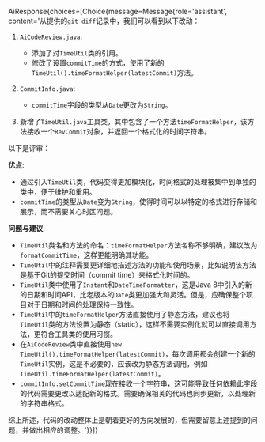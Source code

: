 AiResponse{choices=[Choice{message=Message{role='assistant', content='从提供的`git diff`记录中，我们可以看到以下改动：

1. `AiCodeReview.java`:
   - 添加了对`TimeUtil`类的引用。
   - 修改了设置`commitTime`的方式，使用了新的`TimeUtil().timeFormatHelper(latestCommit)`方法。

2. `CommitInfo.java`:
   - `commitTime`字段的类型从`Date`更改为`String`。

3. 新增了`TimeUtil.java`工具类，其中包含了一个方法`timeFormatHelper`，该方法接收一个`RevCommit`对象，并返回一个格式化的时间字符串。

以下是评审：

**优点**:
- 通过引入`TimeUtil`类，代码变得更加模块化，时间格式的处理被集中到单独的类中，便于维护和重用。
- `commitTime`的类型从`Date`变为`String`，使得时间可以以特定的格式进行存储和展示，而不需要关心时区问题。

**问题与建议**:
- `TimeUtil`类名和方法的命名：`timeFormatHelper`方法名称不够明确，建议改为`formatCommitTime`，这样更能明确其功能。
- `TimeUtil`中的注释需要更详细地描述方法的功能和使用场景，比如说明该方法是基于Git的提交时间（commit time）来格式化时间的。
- `TimeUtil`类中使用了`Instant`和`DateTimeFormatter`，这是Java 8中引入的新的日期和时间API，比老版本的`Date`类更加强大和灵活。但是，应确保整个项目对于日期和时间的处理保持一致性。
- `TimeUtil`中的`timeFormatHelper`方法直接使用了静态方法，建议也将`TimeUtil`类的方法设置为静态（static），这样不需要实例化就可以直接调用方法，更符合工具类的使用习惯。
- 在`AiCodeReview`类中直接使用`new TimeUtil().timeFormatHelper(latestCommit)`，每次调用都会创建一个新的`TimeUtil`实例，这是不必要的，应该改为静态方法调用，例如`TimeUtil.timeFormatHelper(latestCommit)`。
- `commitInfo.setCommitTime`现在接收一个字符串，这可能导致任何依赖此字段的代码需要更改以适配新的格式。需要确保相关的代码也同步更新，以处理新的字符串格式。

综上所述，代码的改动整体上是朝着更好的方向发展的，但需要留意上述提到的问题，并做出相应的调整。'}}]}